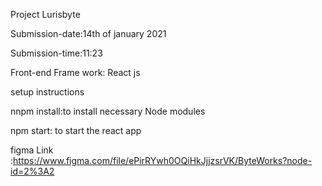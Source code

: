 Project Lurisbyte

Submission-date:14th of january 2021

Submission-time:11:23

Front-end Frame work: React js

setup instructions 

nnpm install:to install necessary Node modules 

npm start: to start the react app


figma Link :https://www.figma.com/file/ePirRYwh0OQiHkJjjzsrVK/ByteWorks?node-id=2%3A2